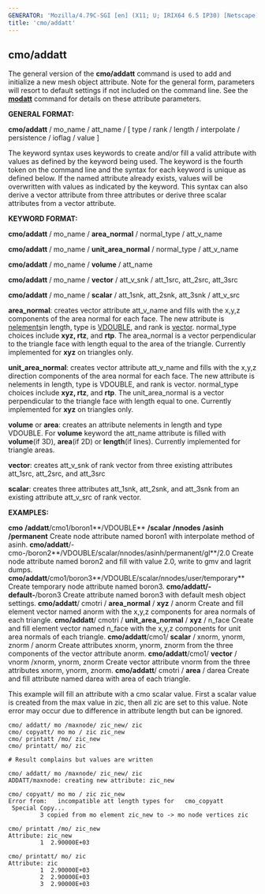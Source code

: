 ```yaml
---
GENERATOR: 'Mozilla/4.79C-SGI [en] (X11; U; IRIX64 6.5 IP30) [Netscape]'
title: 'cmo/addatt'
---
```


cmo/addatt
----------

 The general version of the **cmo/addatt** command is used to add and initialize a new mesh
 object attribute. Note for the general form, parameters will resort to default settings if not
 included on the command line. 
 See the **[modatt](cmo_modatt.md)** command for details on these  attribute parameters.

 
 **GENERAL FORMAT:**

  **cmo/addatt** / mo\_name / att\_name / [ type / rank / length /
  interpolate / persistence / ioflag / value ]

 
 The keyword syntax uses keywords to create and/or fill a valid attribute
 with values as defined by the keyword being used.
 The keyword is the fourth token on the command line and the syntax for each keyword 
 is unique as defined below. If the named attribute already exists, values will be
 overwritten with values as indicated by the keyword.
 This syntax can also derive a vector attribute from three attributes or derive three 
 scalar attributes from a vector attribute.


 **KEYWORD FORMAT:**

  **cmo/addatt** / mo\_name / **area\_normal** / normal\_type /
  att\_v\_name

  **cmo/addatt** / mo\_name / **unit\_area\_normal** / normal\_type /
  att\_v\_name

  **cmo/addatt** / mo\_name / **volume** / att\_name

  **cmo/addatt** / mo\_name / **vector** / att\_v\_snk / att\_1src,
  att\_2src, att\_3src

  **cmo/addatt** / mo\_name / **scalar** / att\_1snk, att\_2snk,
  att\_3snk / att\_v\_src

  **area\_normal**: creates vector attribute att\_v\_name and fills
  with the x,y,z components of the area normal for each face. The new
  attribute is [nelements](meshobject.md#nelements)in length, type
  is [VDOUBLE](meshobject.md#type), and rank is
  [vector](meshobject.md#vector). normal\_type choices include
  **xyz, rtz**, and **rtp**. The area\_normal is a vector
  perpendicular to the triangle face with length equal to the area of
  the triangle. Currently implemented for **xyz** on triangles only.
 
  **unit\_area\_normal**: creates vector attribute att\_v\_name and
  fills with the x,y,z direction components of the area normal for
  each face. The new attribute is nelements in length, type is
  VDOUBLE, and rank is vector. normal\_type choices include **xyz,
  rtz**, and **rtp**. The unit\_area\_normal is a vector perpendicular
  to the triangle face with length equal to one. Currently implemented
  for **xyz** on triangles only.
 
  **volume** or **area**: creates an attribute nelements in length and
  type VDOUBLE. For **volume** keyword the att\_name attribute is
  filled with **volume**(if 3D), **area**(if 2D) or **length**(if
  lines). Currently implemented for triangle areas.
 
  **vector**: creates att\_v\_snk of rank vector from three existing
  attributes att\_1src, att\_2src, and att\_3src
 
  **scalar**: creates three attributes att\_1snk, att\_2snk, and
  att\_3snk from an existing attribute att\_v\_src of rank vector.

 

 **EXAMPLES:**

  **cmo** **/addatt**/cmo1/boron1**/VDOUBLE** **/scalar** **/nnodes** **/asinh** **/permanent**
  Create node attribute named boron1 with interpolate method of asinh.
  **cmo/addatt**/-cmo-/boron2**/VDOUBLE/scalar/nnodes/asinh/permanent/gl**/2.0
  Create node attribute named boron2 and fill with value 2.0, write to
  gmv and lagrit dumps.
  **cmo/addatt**/cmo1/boron3**/VDOUBLE/scalar/nnodes/user/temporary**
  Create temporary node attribute named boron3.
  **cmo/addatt/-default-**/boron3
  Create attribute named boron3 with default mesh object settings.
  **cmo/addatt**/ cmotri / **area\_normal** / **xyz** / anorm
  Create and fill element vector named anorm with the x,y,z components
  for area normals of each triangle.
  **cmo/addatt**/ cmotri / **unit\_area\_normal** / **xyz** / n\_face
  Create and fill element vector named n\_face with the x,y,z
  components for unit area normals of each triangle.
  **cmo/addatt**/cmo1/ **scalar** / xnorm, ynorm, znorm / anorm
  Create attributes xnorm, ynorm, znorm from the three components of
  the vector attribute anorm.
  **cmo/addatt**/cmo1/ **vector** / vnorm /xnorm, ynorm, znorm
  Create vector attribute vnorm from the three attributes xnorm,
  ynorm, znorm.
  **cmo/addatt**/ cmotri / **area** / darea
  Create and fill attribute named darea with area of each triangle.
  
  
This example will fill an attribute with a cmo scalar value.
First a scalar value is created from the max value in zic, then all zic are set to this value.
Note error may occur due to difference in attribute length but can be ignored.

```
cmo/ addatt/ mo /maxnode/ zic_new/ zic
cmo/ copyatt/ mo mo / zic zic_new
cmo/ printatt /mo/ zic_new
cmo/ printatt/ mo/ zic

# Result complains but values are written

cmo/ addatt/ mo /maxnode/ zic_new/ zic                                              
ADDATT/maxnode: creating new attribute: zic_new                                 
 
cmo/ copyatt/ mo mo / zic zic_new                                                   
Error from:   incompatible att length types for   cmo_copyatt                   
 Special Copy...
         3 copied from mo element zic_new to -> mo node vertices zic            
 
cmo/ printatt /mo/ zic_new                                                         
Attribute: zic_new                                                              
         1  2.90000E+03                                                         
 
cmo/ printatt/ mo/ zic                                                             
Attribute: zic                                                                  
         1  2.90000E+03                                                         
         2  2.90000E+03                                                         
         3  2.90000E+03        
```         
         
